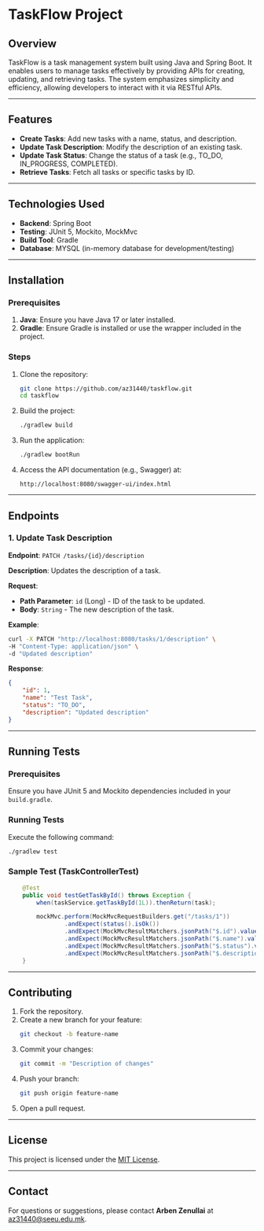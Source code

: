 # TaskFlow Project

## Overview
TaskFlow is a task management system built using Java and Spring Boot. It enables users to manage tasks effectively by providing APIs for creating, updating, and retrieving tasks. The system emphasizes simplicity and efficiency, allowing developers to interact with it via RESTful APIs.

---

## Features
- **Create Tasks**: Add new tasks with a name, status, and description.
- **Update Task Description**: Modify the description of an existing task.
- **Update Task Status**: Change the status of a task (e.g., TO_DO, IN_PROGRESS, COMPLETED).
- **Retrieve Tasks**: Fetch all tasks or specific tasks by ID.

---

## Technologies Used
- **Backend**: Spring Boot
- **Testing**: JUnit 5, Mockito, MockMvc
- **Build Tool**: Gradle
- **Database**: MYSQL (in-memory database for development/testing)

---

## Installation

### Prerequisites
1. **Java**: Ensure you have Java 17 or later installed.
2. **Gradle**: Ensure Gradle is installed or use the wrapper included in the project.

### Steps
1. Clone the repository:
   ```bash
   git clone https://github.com/az31440/taskflow.git
   cd taskflow
   ```
2. Build the project:
   ```bash
   ./gradlew build
   ```
3. Run the application:
   ```bash
   ./gradlew bootRun
   ```
4. Access the API documentation (e.g., Swagger) at:
   ```
   http://localhost:8080/swagger-ui/index.html
   ```

---

## Endpoints

### 1. Update Task Description
**Endpoint**: `PATCH /tasks/{id}/description`

**Description**: Updates the description of a task.

**Request**:
- **Path Parameter**: `id` (Long) - ID of the task to be updated.
- **Body**: `String` - The new description of the task.

**Example**:
```bash
curl -X PATCH "http://localhost:8080/tasks/1/description" \
-H "Content-Type: application/json" \
-d "Updated description"
```

**Response**:
```json
{
    "id": 1,
    "name": "Test Task",
    "status": "TO_DO",
    "description": "Updated description"
}
```

---

## Running Tests

### Prerequisites
Ensure you have JUnit 5 and Mockito dependencies included in your `build.gradle`.

### Running Tests
Execute the following command:
```bash
./gradlew test
```

### Sample Test (TaskControllerTest)
```java
    @Test
    public void testGetTaskById() throws Exception {
        when(taskService.getTaskById(1L)).thenReturn(task);

        mockMvc.perform(MockMvcRequestBuilders.get("/tasks/1"))
                .andExpect(status().isOk())
                .andExpect(MockMvcResultMatchers.jsonPath("$.id").value(1))
                .andExpect(MockMvcResultMatchers.jsonPath("$.name").value("Test Task"))
                .andExpect(MockMvcResultMatchers.jsonPath("$.status").value("TO_DO"))
                .andExpect(MockMvcResultMatchers.jsonPath("$.description").value("Test description"));
    }
```

---

## Contributing
1. Fork the repository.
2. Create a new branch for your feature:
   ```bash
   git checkout -b feature-name
   ```
3. Commit your changes:
   ```bash
   git commit -m "Description of changes"
   ```
4. Push your branch:
   ```bash
   git push origin feature-name
   ```
5. Open a pull request.

---

## License
This project is licensed under the [MIT License](LICENSE).

---

## Contact
For questions or suggestions, please contact **Arben Zenullai** at [az31440@seeu.edu.mk](mailto:az31440@seeu.edu.mk).

